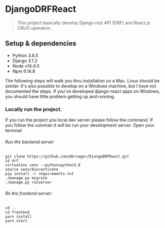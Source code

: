 # DjangoDRFReact
> This project basically develop Django rest API (DRF) and React.js CRUD operation .

## Setup & dependencies

- Python 3.8.5
- Django 3.1.2
- Node v14.4.0
- Npm 6.14.8


The following steps will walk you thru installation on a Mac. Linux should be similar.
It's also possible to develop on a Windows machine, but I have not documented the steps.
If you've developed django-react apps on Windows, you should have little problem getting
up and running.

### Locally run the project.
If you run the project you local dev server please follow the command. If you follow the comman it will be run your development server. Open your terminal

###### Run the backend server
```
git clone https://github.com/mbrsagor/DjangoDRFReact.git
cd drf
virtualenv venv --python=python3.8
source venv/bin/activate
pip install -r requirements.txt
./manage.py migrate
./manage.py runserver
```
###### Rn the frontend server:
```
cd ..
cd frontend
yarn install
yarn start
```
